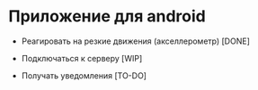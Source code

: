 # Приложение для android


* Реагировать на резкие движения (акселлерометр) [DONE]

* Подключаться к серверу [WIP]

* Получать уведомления [TO-DO]
